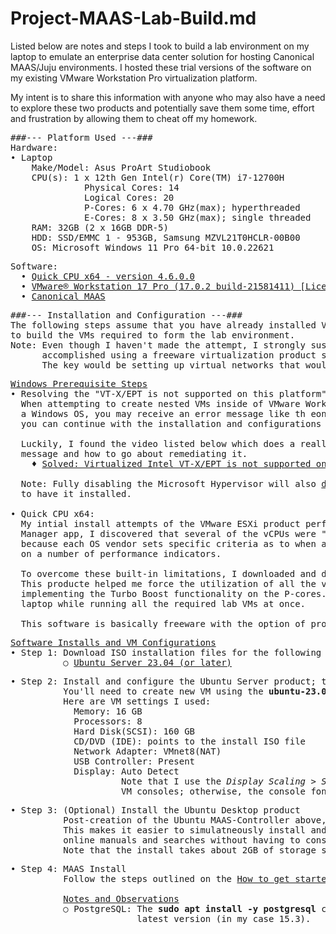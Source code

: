 # Project-MAAS-Lab-Build.md

Listed below are notes and steps I took to build a lab environment on my laptop to emulate
an enterprise data center solution for hosting Canonical MAAS/Juju environments. I hosted
these trial versions of the software on my existing VMware Workstation Pro virtualization
platform.

My intent is to share this information with anyone who may also have a need to explore these
two products and potentially save them some time, effort and frustration by allowing them
to cheat off my homework.

<pre>
###--- Platform Used ---###
Hardware:
• Laptop
    Make/Model: Asus ProArt Studiobook
    CPU(s): 1 x 12th Gen Intel(r) Core(TM) i7-12700H
              Physical Cores: 14
              Logical Cores: 20
              P-Cores: 6 x 4.70 GHz(max); hyperthreaded
              E-Cores: 8 x 3.50 GHz(max); single threaded
    RAM: 32GB (2 x 16GB DDR-5)
    HDD: SSD/EMMC 1 - 953GB, Samsung MZVL21T0HCLR-00B00
    OS: Microsoft Windows 11 Pro 64-bit 10.0.22621
</pre>
<pre>
Software:
  • <a href="https://coderbag.com">Quick CPU x64 - version 4.6.0.0</a>
  • <a href="https://www.vmware.com/products/workstation-pro.html">VMware® Workstation 17 Pro (17.0.2 build-21581411) [Licensed Product]</a>
  • <a href="https://maas.io/">Canonical MAAS</a>
</pre>
<pre>
###--- Installation and Configuration ---###
The following steps assume that you have already installed VMware Workstation 17 Pro and are ready
to build the VMs required to form the lab environment.
Note: Even though I haven't made the attempt, I strongly suspect that the same build process could be
      accomplished using a freeware virtualization product such as Oracle's VirtualBox solution.
      The key would be setting up virtual networks that would perform NATing and DNS IP assignments.
</pre>
<pre>
<ins>Windows Prerequisite Steps</ins>
• Resolving the "VT-X/EPT is not supported on this platform" error message:
  When attempting to create nested VMs inside of VMware Workstation Pro (or any other virtualization platform) on 
  a Windows OS, you may receive an error message like th eone listed above. This <ins>must</ins> be remediated before
  you can continue with the installation and configurations listed below.

  Luckily, I found the video listed below which does a really good job of explaining why you're likely receiving this
  message and how to go about remediating it.
    ♦ <a href="https://youtu.be/6f1Qckg2Zx0">Solved: Virtualized Intel VT-X/EPT is not supported on this platform (video 5:19)</a>

  Note: Fully disabling the Microsoft Hypervisor will also <ins>disable</ins> the <strong>Windows Subsystem for Linux (WSL)</strong> if you happen
  to have it installed.

• Quick CPU x64:
  My intial install attempts of the VMware ESXi product performed abismally. Viewing the Windows Resource
  Manager app, I discovered that several of the vCPUs were "Parked" and not being utilized. This is largely
  because each OS vendor sets specific criteria as to when and how many cores are spun up and deployed depending
  on a number of performance indicators.

  To overcome these built-in limitations, I downloaded and deployed the Quick CPU x64 product for Windows.
  This producte helped me force the utilization of all the vcores on my laptop and maximize the performance by
  implementing the Turbo Boost functionality on the P-cores. This greatly enhanced the overall performance of my
  laptop while running all the required lab VMs at once.

  This software is basically freeware with the option of providing a monetary gift for support.
</pre>
<pre>
<ins>Software Installs and VM Configurations</ins>
• Step 1: Download ISO installation files for the following software:
          ○ <a href="https://ubuntu.com/download/server">Ubuntu Server 23.04 (or later)</a>
</pre>
<pre>
• Step 2: Install and configure the Ubuntu Server product; this will be called the <em>MAAS-Controller</em>. 
          You'll need to create new VM using the <strong>ubuntu-23.04-live-server-amd64.iso</strong> install file.
          Here are VM settings I used:
            Memory: 16 GB
            Processors: 8
            Hard Disk(SCSI): 160 GB
            CD/DVD (IDE): points to the install ISO file
            Network Adapter: VMnet8(NAT)
            USB Controller: Present
            Display: Auto Detect
                     Note that I use the <em>Display Scaling > Stretch mode > Free</em> stretch option on these
                     VM consoles; otherwise, the console font is too small to easily read when booting up. 
</pre>
<pre>
• Step 3: (Optional) Install the Ubuntu Desktop product
          Post-creation of the Ubuntu MAAS-Controller above, I chose to install the Ubuntu Desktop.
          This makes it easier to simulatneously install and configure software and services, as well as reference
          online manuals and searches without having to constantly switch between VMs and my laptop.
          Note that the install takes about 2GB of storage space and a good bit of time (~30-45 minutes). 
</pre>
<pre>
• Step 4: MAAS Install
          Follow the steps outlined on the <a href="https://maas.io/docs/how-to-get-started-with-maas">How to get started with MAAS</a> documentation.

          <ins>Notes and Observations</ins>
          ○ PostgreSQL: The <strong>sudo apt install -y postgresql</strong> command will likely install the
                        latest version (in my case 15.3).
</pre>
